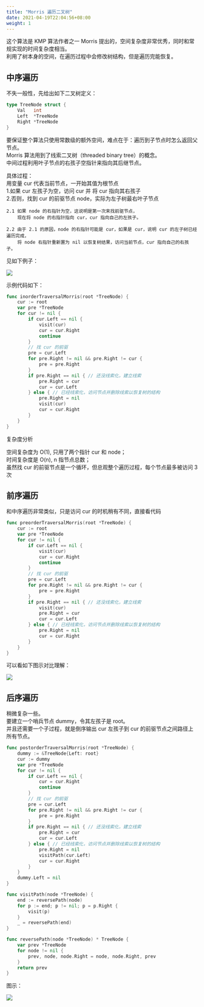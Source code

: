 ```yaml
---
title: "Morris 遍历二叉树"
date: 2021-04-19T22:04:56+08:00
weight: 1
---
```


这个算法是 KMP 算法作者之一 Morris 提出的，空间复杂度非常优秀，同时和常规实现的时间复杂度相当。  
利用了树本身的空间，在遍历过程中会修改树结构，但是遍历完能恢复。

## 中序遍历

不失一般性，先给出如下二叉树定义：

```go
type TreeNode struct {
	Val   int
	Left  *TreeNode
	Right *TreeNode
}
```

要保证整个算法只使用常数级的额外空间，难点在于：遍历到子节点时怎么返回父节点。  
Morris 算法用到了线索二叉树（threaded binary tree）的概念。  
中间过程利用叶子节点的右孩子空指针来指向其后继节点。

具体过程：  
用变量 cur 代表当前节点，一开始其值为根节点  
1.如果 cur 左孩子为空，访问 cur 并 将 cur 指向其右孩子  
2.否则，找到 cur 的前驱节点 node，实际为左子树最右叶子节点

    2.1 如果 node 的右指针为空，这说明是第一次来找前驱节点，
        现在将 node 的右指针指向 cur，cur 指向自己的左孩子。
        
    2.2 由于 2.1 的原因，node 的右指针可能是 cur，如果是 cur，说明 cur 的左子树已经遍历完成，
        将 node 右指针重新置为 nil 以恢复树结果，访问当前节点，cur 指向自己的右孩子。

见如下例子：

![](/sl-img/morris-inorder.png)

示例代码如下：

```go
func inorderTraversalMorris(root *TreeNode) {
	cur := root
	var pre *TreeNode
	for cur != nil {
		if cur.Left == nil {
			visit(cur)
			cur = cur.Right
			continue
		}
		// 找 cur 的前驱
		pre = cur.Left
		for pre.Right != nil && pre.Right != cur {
			pre = pre.Right
		}
		if pre.Right == nil { // 还没线索化，建立线索
			pre.Right = cur
			cur = cur.Left
		} else { // 已经线索化，访问节点并删除线索以恢复树的结构
			pre.Right = nil
			visit(cur)
			cur = cur.Right
		}
	}
}
```

复杂度分析

空间复杂度为 O(1), 只用了两个指针 cur 和 node；  
时间复杂度是 O(n), n 指节点总数；  
虽然找 cur 的前驱节点是一个循环，但总观整个遍历过程，每个节点最多被访问 3 次

## 前序遍历

和中序遍历非常类似，只是访问 cur 的时机稍有不同，直接看代码

```go
func preorderTraversalMorris(root *TreeNode) {
	cur := root
	var pre *TreeNode
	for cur != nil {
		if cur.Left == nil {
			visit(cur)
			cur = cur.Right
			continue
		}
		// 找 cur 的前驱
		pre = cur.Left
		for pre.Right != nil && pre.Right != cur {
			pre = pre.Right
		}
		if pre.Right == nil { // 还没线索化，建立线索
			visit(cur)
			pre.Right = cur
			cur = cur.Left
		} else { // 已经线索化，访问节点并删除线索以恢复树的结构
			pre.Right = nil
			cur = cur.Right
		}
	}
}
```

可以看如下图示对比理解：

![](/sl-img/morris-preorder.png)

## 后序遍历

稍微复杂一些。  
要建立一个哨兵节点 dummy，令其左孩子是 root。  
并且还需要一个子过程，就是倒序输出 cur 左孩子到 cur 的前驱节点之间路径上所有节点。

```go
func postorderTraversalMorris(root *TreeNode) {
	dummy := &TreeNode{Left: root}
	cur := dummy
	var pre *TreeNode
	for cur != nil {
		if cur.Left == nil {
			cur = cur.Right
			continue
		}
		// 找 cur 的前驱
		pre = cur.Left
		for pre.Right != nil && pre.Right != cur {
			pre = pre.Right
		}
		if pre.Right == nil { // 还没线索化，建立线索
			pre.Right = cur
			cur = cur.Left
		} else { // 已经线索化，访问节点并删除线索以恢复树的结构
			pre.Right = nil
			visitPath(cur.Left)
			cur = cur.Right
		}
	}
	dummy.Left = nil
}

func visitPath(node *TreeNode) {
	end := reversePath(node)
	for p := end; p != nil; p = p.Right {
		visit(p)
	}
	_ = reversePath(end)
}

func reversePath(node *TreeNode) * TreeNode {
	var prev *TreeNode
	for node != nil {
		prev, node, node.Right = node, node.Right, prev
	}
	return prev
}
```

图示：

![](/sl-img/morris-postorder.png)
